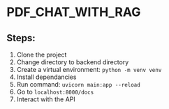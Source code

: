 # PDF_CHAT_WITH_RAG

## Steps:
1. Clone the project
2. Change directory to backend directory
3. Create a virtual environment: `python -m venv venv`
4. Install dependancies
5. Run command: `uvicorn main:app --reload`
6. Go to `localhost:8000/docs`
7. Interact with the API
